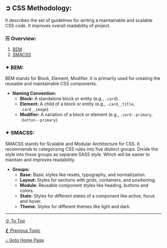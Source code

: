 ## &#10162; CSS Methodology:

It describes the set of guidelines for writing a maintainable and scalable CSS code. It improves overall readability of project.

### &#9780; Overview:
1. [BEM](#-bem)
2. [SMACSS](#-smacss)

### &#10022; BEM:

BEM stands for Block, Element, Modifier. It is primarily used for creating the reusable and maintainable CSS components.

- **Naming Convention:**
	- **Block:** A standalone block or entity (e.g., `.card`).
	- **Element:** A child of a block or entity (e.g., `.card__title`, `.card__image`).
	- **Modifier:** A variation of a block or element (e.g., `.card--primary`, `.button--primary`).

### &#10022; SMACSS:

SMACSS stands for Scalable and Modular Architecture for CSS. It recommends to categorizing CSS rules into five distinct groups. Divide the style into these groups as separate SASS style. Which will be easier to maintain and improves readability. 

- **Groups:**
	- **Base:** Basic styles like resets, typography, and normalization.
  - **Layout:** Styles for sections with grids, containers, and positioning.
  - **Module:** Reusable component styles like heading, buttons and colors.
  - **State:** Styles for different states of a component like active, focus and hover.
  - **Theme:** Styles for different themes like light and dark.

---
[&#8682; To Top](#-css-methodology)

[&#10094; Previous Topic](./performance-optimization.md)

[&#8962; Goto Home Page](../README.md)